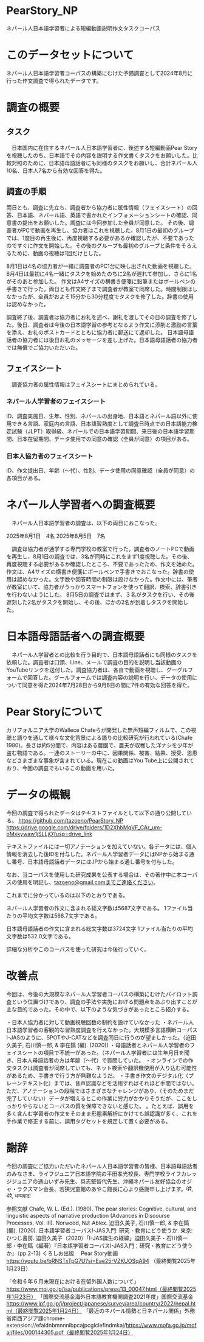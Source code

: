 # PearStory_NP
ネパール人日本語学習者による短編動画説明作文タスクコーパス

# このデータセットについて
ネパール人日本語学習者コーパスの構築にむけた予備調査として2024年8月に行った作文調査で得られたデータです。

# 調査の概要
## タスク
　日本国内に在住するネパール人日本語学習者に、後述する短編動画Pear Storyを視聴したのち、日本語でその内容を説明する作文書くタスクをお願いした。比較対照のために、日本語母語話者にも同様のタスクをお願いし、合計ネパール人10名、日本人7名から有効な回答を得た。

## 調査の手順
両日とも、調査に先立ち、調査者から協力者に属性情報（フェイスシート）の回答、日本語、ネパール語、英語で書かれたインフォメーションシートの確認、同意書の提出をお願いした。調査には今回参加した全員が同意した。
その後、調査者がPCで動画を再生し、協力者はこれを視聴した。8月1日の最初のグループでは、1度目の再生後に、再度視聴する必要があるか確認したが、不要であったのですぐに作文を開始した。その後のグループも最初のグループと条件をそろえるために、動画の視聴は1回だけとした。

8月1日は4名の協力者が一緒に調査者のPC1台に映し出された動画を視聴した。
8月4日は最初に4名一緒にタスクを始めたのちに2名が遅れて参加し、さらに1名がそのあと参加した。
作文はA4サイズの横書き便箋に鉛筆またはボールペンの手書きで行った。両日とも作文終了まで調査者が教室で同席した。時間制限はしなかったが、全員がおよそ15分から30分程度でタスクを修了した。辞書の使用は認めなかった。

調査終了後、調査者は協力者にお礼を述べ、謝礼を渡してその日の調査を修了した。後日、調査者は今後の日本語学習の参考となるよう作文に添削と激励の言葉を添え、お礼のポストカードとともに協力者に郵送にて返却した。
日本語母語話者の協力者には後日お礼のメッセージを差し上げた。日本語母語話者の協力者では無償でご協力いただいた。

## フェイスシート
　調査協力者の属性情報はフェイスシートにまとめられている。
### ネパール人学習者のフェイスシート
ID、調査実施日、生年、性別、ネパールの出身地、日本語とネパール語以外に使用できる言語、家庭内の言語、日本語習熟度として調査日時点での日本語能力検定試験（JLPT）取得級、ネパールでの日本語学習期間、来日後の日本語学習期間、日本在留期間、データ使用での同意の確認（全員が同意）の項目がある。

### 日本人協力者のフェイスシート
ID、作文提出日、年齢（～代）、性別、データ使用の同意確認（全員が同意）の各項目がある。

# ネパール人学習者への調査概要
　ネパール人日本語学習者の調査は、以下の両日におこなった。

2025年8月1日　4名
2025年8月5日　7名

　調査は協力者が通学する専門学校の教室で行った。調査者のノートPCで動画を再生し、8月1日の調査では、3名が同時にこれをまず1度視聴した。その後、再度視聴する必要があるか確認したところ、不要であったため、作文を始めた。作文は、A4サイズの横書き便箋にボールペンで手書きでおこなった。辞書の使用は認めなかった。文字数や回答時間の制限は設けなかった。作文中には、筆者が教室にいて、協力者がうっかりスマートフォンを使って翻訳、検索、辞書引きを行わないようにした。
8月5日の調査ではまず、３名がタスクを行い、その後遅刻した2名がタスクを開始し、その後、ほかの2名が到着しタスクを開始した。


# 日本語母語話者への調査概要
　ネパール人学習者との比較を行う目的で、日本語母語話者にも同様のタスクを依頼した。調査者は口頭、Line、メールで調査の目的を説明し当該動画のYouTubeリンクを送付した。調査協力者は、各自で動画を視聴し、グーグルフォームで回答した。グールフォームでは調査内容の説明を行い、データの使用について同意を得た2024年7月28日から9月6日の間に7件の有効な回答を得た。

# Pear Storyについて
カリフォルニア大学のWallece Chafeらが開発した無声短編フィルムで、この視聴と語りを通して様々な文化背景による語りの比較研究が行われている(Chafe 1980)。長さは約5分間で、内容はある農園で、農夫が収穫した洋ナシを少年が盗む物語である。一連のストーリーの中に、因果関係、被害、結果、授受、恩恵などさまざまな事象が含まれている。現在この動画はYou Tube上に公開されており、今回の調査でもいるこの動画を用いた。


# データの概観
今回の調査で得られたデータはテキストファイルとして以下の通り公開している。
https://github.com/tazoeno/PearStory_NP
https://drive.google.com/drive/folders/1D2XhbMqVF_CAr_um-oMxkywaw1jSLLjO?usp=drive_link


テキストファイルには一切アノテーションを加えていない。各データには、個人情報を消去した後IDを付与した。ネパール人学習者データにはNPから始まる通し番号、日本語母語話者データにはJPから始まる通し番号を付与した。


なお、当コーパスを使用した研究成果を公表する場合は、その著作中に本コーパスの使用を明記し、tazoeno@gmail.comまでご連絡ください。


これまでに分かっているのは以下のとおりである。

ネパール人学習者の作文に含まれる総文字数は5687文字である。
1ファイル当たりの平均文字数は568.7文字である。


日本語母語話者の作文に含まれる総文字数は3724文字
1ファイル当たりの平均文字数は532.0文字である。

詳細な分析やこのコーパスを使った研究は今後行っていく。





# 改善点
今回は、今後の大規模なネパール人学習者コーパスの構築にむけたパイロット調査という位置づけであり、調査の手法や実施における問題点をあぶり出すことが主な目的であった。その中で、以下のような気づきがあったところ紹介する。

・日本人協力者に対して動画視聴回数の制約を設けていなかった
・ネパール人日本語学習者の客観的な習熟度調査を行えなかった。大規模多言語横断コーパスI-JASのように、SPOTやJ-CATなどを調査同日に行うのが望ましかった。（迫田久美子, 石川慎一郎, & 李在鎬 (編). (2020))
・母語話者とネパール人学習者のフェイスシートの項目で不統一があった。（ネパール人学習者には生年月日を聞き、日本人母語話者の方は年齢（～代）で質問していた。
・オンラインでの作文タスクは調査者が同席していても、ネット検索や翻訳機使用が入り込む可能性があるため、手書きで行う方が無難なようだ。
・手書き作文のデジタル化（プレーンテキスト化）までは、音声認識などを活用すればそれほど手間ではない。ただ、アノテーションの段階ではさまざまなチャレンジがあり、（そのためまだ完了していない）データが増えるとこの作業に労力がかかりそうだが、ここをしっかりやらないとコーパスの質を保障できないと感じた。
。たとえば、誤用を多く含んむ学習者の作文をそのまま形態素解析にかけても誤認識が多く、これを手作業で修正する前に、誤用タグセットを規定して置く必要がある。




# 謝辞
今回の調査にご協力いただいたネパール人日本語学習者の皆様、日本語母語話者のみなさま、ライフジュニア日本語学院の平田孝光校長、専門学校ライフカレッジジュニアの通山いずみ先生、具志堅智代先生、沖縄ネパール友好協会のオジャ・ラクスマン会長、若狭児童館のあやこ館長に心より感謝申し上げます。धेरै, धेरै, धन्यवाद!



参照文献
Chafe, W. L. (Ed.). (1980). The pear stories: Cognitive, cultural, and linguistic aspects of narrative production (Advances in Discourse Processes, Vol. III). Norwood, NJ: Ablex.
迫田久美子, 石川慎一郎, & 李在鎬 (編). (2020). 日本語学習者コーパスI-JAS入門: 研究・教育にどう使うか. 東京: ひつじ書房.
迫田久美子（2020）「I-JAS誕生の経緯」迫田久美子・石川慎一郎・李在鎬（編著）『日本語学習者コーパスI-JAS入門：研究・教育にどう使うか』（pp.2-13) くろしお出版　
Pear Story動画 https://youtu.be/bRNSTxTpG7U?si=Eae25-VZKUOSqA94 （最終閲覧2025年1月23日）

「令和６年６月末現在における在留外国人数について」
https://www.moj.go.jp/isa/publications/press/13_00047.html（最終閲覧2025年1月23日）
「国際交流基金海外日本語教育機関調査2021年度」国際交流基金
https://www.jpf.go.jp/j/project/japanese/survey/area/country/2022/nepal.html（最終閲覧2025年1月24日）
「最近のネパール情勢と日ネパール関係」外務省南西アジア課chrome-extension://efaidnbmnnnibpcajpcglclefindmkaj/https://www.mofa.go.jp/mofaj/files/000144305.pdf（最終閲覧2025年1月24日）
